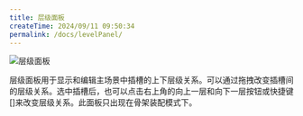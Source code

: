 ```yaml
---
title: 层级面板
createTime: 2024/09/11 09:50:34
permalink: /docs/levelPanel/
---
```

![层级面板](p1.png)

层级面板用于显示和编辑主场景中插槽的上下层级关系。可以通过拖拽改变插槽间的层级关系。选中插槽后，也可以点击右上角的向上一层和向下一层按钮或快捷键[]来改变层级关系。此面板只出现在骨架装配模式下。
